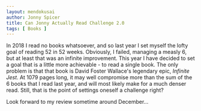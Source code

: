 ```yaml
---
layout: mendokusai
author: Jonny Spicer
title: Can Jonny Actually Read Challenge 2.0
tags: [ Books ]
---
```

In 2018 I read no books whatsoever, and so last year I set myself the lofty goal of reading 52 in 52 weeks. Obviously, I failed, managing a measly 6, but at least that was
an infinite improvement. This year I have decided to set a goal that is a little more achievable - to read a single book. The only problem is that that book is David Foster
Wallace's legendary epic, *Infinite Jest*. At 1079 pages long, it may well compromise more than the sum of the 6 books that I read last year, and will most likely make for a
much denser read. Still, that is the point of settings oneself a challenge right?

Look forward to my review sometime around December...